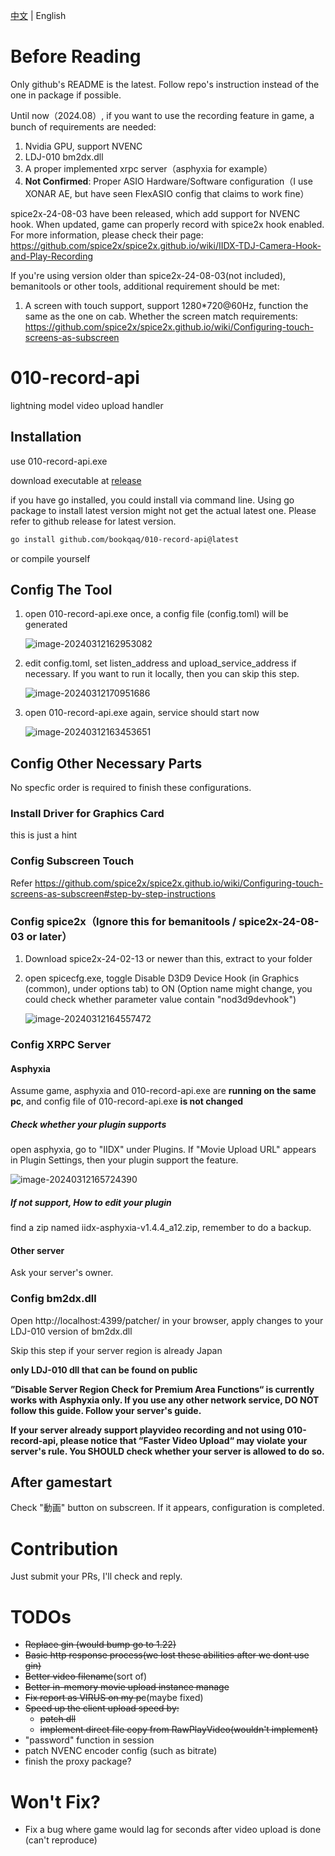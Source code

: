 [中文](./README-zh.md) | English

# Before Reading

Only github's README is the latest. Follow repo's instruction instead of the one in package if possible.

Until now（2024.08）, if you want to use the recording feature in game, a bunch of requirements are needed:

1. Nvidia GPU, support NVENC
2. LDJ-010 bm2dx.dll
3. A proper implemented xrpc server（asphyxia for example）
4. **Not Confirmed**: Proper ASIO Hardware/Software configuration（I use XONAR AE, but have seen FlexASIO config that claims to work fine）

spice2x-24-08-03 have been released, which add support for NVENC hook. When updated, game can properly record with spice2x hook enabled. For more information, please check their page: https://github.com/spice2x/spice2x.github.io/wiki/IIDX-TDJ-Camera-Hook-and-Play-Recording

If you're using version older than spice2x-24-08-03(not included), bemanitools or other tools, additional requirement should be met:

1. A screen with touch support, support 1280*720@60Hz, function the same as the one on cab. Whether the screen match requirements:  https://github.com/spice2x/spice2x.github.io/wiki/Configuring-touch-screens-as-subscreen

# 010-record-api

lightning model video upload handler

## Installation

use 010-record-api.exe

download executable at [release](https://github.com/bookqaq/010-record-api/releases/)

if you have go installed, you could install via command line. Using go package to install latest version might not get the actual latest one. Please refer to github release for latest version.

```bash
go install github.com/bookqaq/010-record-api@latest
```

or compile yourself

## Config The Tool

1. open 010-record-api.exe once, a config file (config.toml) will be generated

   ![image-20240312162953082](https://github.com/bookqaq/010-record-api/blob/images/image-20240312162953082.png?raw=true)

2. edit config.toml, set listen_address and upload_service_address if necessary. If you want to run it locally, then you can skip this step.

   ![image-20240312170951686](https://github.com/bookqaq/010-record-api/blob/images/image-20240313170201467.png?raw=true)

3. open 010-record-api.exe again, service should start now

   ![image-20240312163453651](https://github.com/bookqaq/010-record-api/blob/images/image-20240312163453651.png?raw=true)

## Config Other Necessary Parts

No specfic order is required to finish these configurations.

### Install Driver for Graphics Card

this is just a hint

### Config Subscreen Touch

Refer https://github.com/spice2x/spice2x.github.io/wiki/Configuring-touch-screens-as-subscreen#step-by-step-instructions

### Config spice2x（Ignore this for bemanitools / spice2x-24-08-03 or later）

1. Download spice2x-24-02-13 or newer than this, extract to your folder

2. open spicecfg.exe, toggle Disable D3D9 Device Hook (in Graphics (common), under options tab) to ON (Option name might change, you could check whether parameter value contain "nod3d9devhook")

   ![image-20240312164557472](https://github.com/bookqaq/010-record-api/blob/images/image-20240312164557472.png?raw=true)

### Config XRPC Server

#### Asphyxia

Assume game, asphyxia and 010-record-api.exe are **running on the same pc**, and config file of 010-record-api.exe **is not changed**

##### Check whether your plugin supports

open asphyxia, go to "IIDX" under Plugins. If "Movie Upload URL" appears in Plugin Settings, then your plugin support the feature.

![image-20240312165724390](https://github.com/bookqaq/010-record-api/blob/images/image-20240312165724390.png?raw=true)

##### If not support, How to edit your plugin

find a zip named iidx-asphyxia-v1.4.4_a12.zip, remember to do a backup.

#### Other server

Ask your server's owner.

### Config bm2dx.dll

Open http://localhost:4399/patcher/ in your browser, apply changes to your LDJ-010 version of bm2dx.dll

Skip this step if your server region is already Japan

**only LDJ-010 dll that can be found on public**

**”Disable Server Region Check for Premium Area Functions“ is currently works with Asphyxia only. If you use any other network service, DO NOT follow this guide. Follow your server's guide.**

**If your server already support playvideo recording and not using 010-record-api, please notice that “Faster Video Upload“ may violate your server's rule. You SHOULD check whether your server is allowed to do so.**

## After gamestart

Check "動画" button on subscreen. If it appears,  configuration is completed.

# Contribution

Just submit your PRs, I'll check and reply.

# TODOs

- ~~Replace gin (would bump go to 1.22)~~
- ~~Basic http response process(we lost these abilities after we dont use gin)~~
- ~~Better video filename~~(sort of)
- ~~Better in-memory movie upload instance manage~~
- ~~Fix report as VIRUS on my pc~~(maybe fixed)
- ~~Speed up the client upload speed by:~~
   - ~~patch dll~~
   - ~~implement direct file copy from RawPlayVideo(wouldn't implement)~~
- "password" function in session
- patch NVENC encoder config (such as bitrate)
- finish the proxy package?

# Won't Fix?
- Fix a bug where game would lag for seconds after video upload is done (can't reproduce)